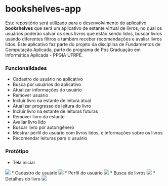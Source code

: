 # bookshelves-app

Este repositório será utilizado para o desenvolvimento do aplicativo **bookshelves** que será um aplicativo de
estante virtual de livros, no qual os usuários poderão salvar os seus livros que estão sendo lidos, buscar livros
usando diferentes filtros e também receber recomendações e avaliar livros lidos. Este aplicativo faz parte do projeto
da disciplina de Fundamentos de Computação Aplicada, parte do programa de Pós Graduação em Informática Aplicada - PPGIA 
UFRPE. 

### Funcionalidades
* Cadastro de usuário no aplicativo
* Busca por usuários do aplicativo
* Atualizar informações do usuário
* Remover usuário
* Incluir livro na estante de leitura atual
* Atualizar progresso de leitura do livro
* Incluir livro na estante de leituras futuras
* Remover livro da estante
* Avaliar livro lido
* Buscar livro por autor/gênero
* Mostrar perfil do usuário com livros lidos, e informações sobre os livros
* Recomendar leituras para o usuário

### Protótipo 
* Tela inicial
<img src="/prototype/Prototipo-telas-bookshelves-Page-1.png.png">
* Cadastro de usuário
<img src="/prototype/Prototipo-telas-bookshelves-Page-2.png.png">
* Perfil do usuário
<img src="/prototype/Prototipo-telas-bookshelves-Page-3.png.png">
* Busca de livros
<img src="/prototype/Prototipo-telas-bookshelves-Page-4.png.png">
* Detalhes do livro
<img src="/prototype/Prototipo-telas-bookshelves-Page-5.png.png">
